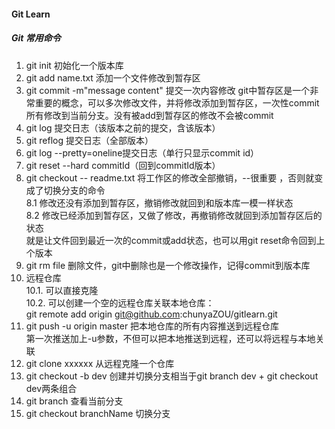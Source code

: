 #### Git Learn
##### Git 常用命令
1. git init 初始化一个版本库
2. git add name.txt 添加一个文件修改到暂存区
3. git commit -m"message content" 提交一次内容修改
git中暂存区是一个非常重要的概念，可以多次修改文件，并将修改添加到暂存区，一次性commit所有修改到当前分支。没有被add到暂存区的修改不会被commit
4. git log 提交日志（该版本之前的提交，含该版本）
5. git reflog 提交日志（全部版本）
6. git log --pretty=oneline提交日志（单行只显示commit id）
7. git reset --hard commitId（回到commitId版本）
8. git checkout -- readme.txt 将工作区的修改全部撤销，--很重要 ，否则就变成了切换分支的命令  
8.1 修改还没有添加到暂存区，撤销修改就回到和版本库一模一样状态  
8.2 修改已经添加到暂存区，又做了修改，再撤销修改就回到添加暂存区后的状态  
就是让文件回到最近一次的commit或add状态，也可以用git reset命令回到上个版本
9. git rm file 删除文件，git中删除也是一个修改操作，记得commit到版本库
10. 远程仓库  
10.1. 可以直接克隆  
10.2. 可以创建一个空的远程仓库关联本地仓库：  
git remote add origin git@github.com:chunyaZOU/gitlearn.git
11. git push -u origin master 把本地仓库的所有内容推送到远程仓库  
第一次推送加上-u参数，不但可以把本地推送到远程，还可以将远程与本地关联
12. git clone xxxxxx 从远程克隆一个仓库
13. git checkout -b dev 创建并切换分支相当于git branch dev + git checkout dev两条组合
14. git branch 查看当前分支
15. git checkout branchName 切换分支  
